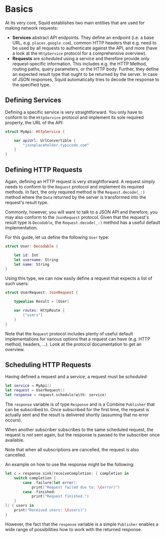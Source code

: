 # Basics

At its very core, Squid establishes two main entities that are used for making network requests:

* **Services** abstract API endpoints. They define an endpoint (i.e. a base URL, e.g. `places.google.com`), common HTTP headers that e.g. need to be used by all requests to authenticate against the API, and more (have a look at the `HttpService` protocol for a comprehensive overview).
* **Requests** are *scheduled* using a service and therefore provide only request-specific information. This includes e.g. the HTTP Method, routing paths, query parameters, or the HTTP body. Further, they define an expected result type that ought to be returned by the server. In case of JSON responses, Squid automatically tries to decode the response to the specified type.

## Defining Services

Defining a specific service is very straightforward. You only have to conform to the `HttpService` protocol and implement its sole required property, the URL of the API:

```swift
struct MyApi: HttpService {

    var apiUrl: UrlConvertible {
        "jsonplaceholder.typicode.com"
    }
}
```

## Defining HTTP Requests

Again, defining an HTTP request is very straightforward. A request simply needs to conform to the `Request` protocol and implement its required methods. In fact, the only required method is the `Request.decode(_:)` method where the `Data` returned by the server is transformed into the request's result type.

Commonly, however, you will want to talk to a JSON API and therefore, you may also conform to the `JsonRequest` protocol. Given that the request's result type is `Decodable`, the `Request.decode(_:)` method has a useful default implementation.

For this guide, let us define the following `User` type:

```swift
struct User: Decodable {

    let id: Int
    let username: String
    let name: String
}
```

Using this type, we can now easily define a request that expects a list of such users:

```swift
struct UserRequest: JsonRequest {

    typealias Result = [User]

    var routes: HttpRoute {
        ["users"]
    }
}
```

Note that the `Request` protocol includes plenty of useful default implementations for various options that a request can have (e.g. HTTP method, headers, ...). Look at the protocol documentation to get an overview.

## Scheduling HTTP Requests

Having defined a request and a service, a request must be *scheduled*:

```swift
let service = MyApi()
let request = UserRequest()
let response = request.schedule(with: service)
```

The `response` variable is of type `Response` and is a Combine `Publisher` that can be subscribed to. Once subscribed for the first time, the request is actually sent and the result is delivered shortly (assuming that no error occurs).

When another subscriber subscribes to the same scheduled request, the request is *not* sent again, but the response is passed to the subscriber once available.

Note that when all subscriptions are cancelled, the request is also cancelled.

An example on how to use the response might be the following:

```swift
let c = response.sink(receiveCompletion: { completion in
    switch completion {
        case .failure(let error):
            print("Request failed due to: \(error)")
        case .finished:
            print("Request finished.")
    }
}) { users in
    print("Received users: \(users)")
}
```

However, the fact that the `response` variable is a simple `Publisher` enables a wide range of possibilities how to work with the returned response.
